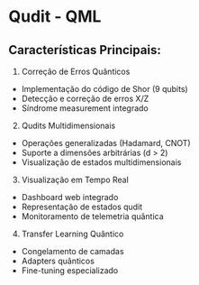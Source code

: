 # Qudit - QML

## Características Principais:

1. Correção de Erros Quânticos

- Implementação do código de Shor (9 qubits)
- Detecção e correção de erros X/Z
- Síndrome measurement integrado

2. Qudits Multidimensionais

- Operações generalizadas (Hadamard, CNOT)
- Suporte a dimensões arbitrárias (d > 2)
- Visualização de estados multidimensionais

3. Visualização em Tempo Real

- Dashboard web integrado
- Representação de estados qudit
- Monitoramento de telemetria quântica

4. Transfer Learning Quântico

- Congelamento de camadas
- Adapters quânticos
- Fine-tuning especializado